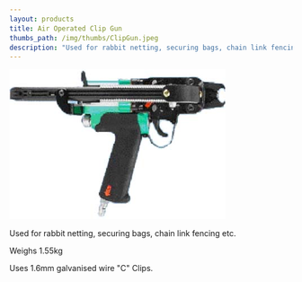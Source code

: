 ```yaml
---
layout: products
title: Air Operated Clip Gun
thumbs_path: /img/thumbs/ClipGun.jpeg
description: "Used for rabbit netting, securing bags, chain link fencing etc. Weighs 1.55kg"
---
```


![The Air Operated Clip Gun.](/img/large/ClipGun.jpeg)

Used for rabbit netting, securing bags, chain link fencing etc.

Weighs 1.55kg

Uses 1.6mm galvanised wire &quot;C&quot; Clips.